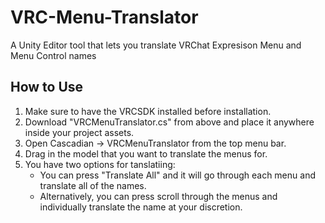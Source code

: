 # VRC-Menu-Translator
A Unity Editor tool that lets you translate VRChat Expresison Menu and Menu Control names

## How to Use
1. Make sure to have the VRCSDK installed before installation.
2. Download "VRCMenuTranslator.cs" from above and place it anywhere inside your project assets.
3. Open Cascadian -> VRCMenuTranslator from the top menu bar.
4. Drag in the model that you want to translate the menus for.
5. You have two options for tanslatiing:
    - You can press "Translate All" and it will go through each menu and translate all of the names.
    - Alternatively, you can press scroll through the menus and individually translate the name at your discretion.
